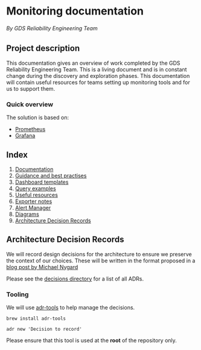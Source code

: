 # Monitoring documentation
###### By GDS Reliability Engineering Team

## Project description

This documentation gives an overview of work completed by the GDS Reliability Engineering Team.
This is a living document and is in constant change during the discovery and exploration phases.
This documentation will contain useful resources for teams setting up monitoring tools and for us to support them.

### Quick overview

The solution is based on:
* [Prometheus](https://prometheus.io/)
* [Grafana](https://grafana.com/)

## Index

1. [Documentation](./documentation)
2. [Guidance and best practises](./guidance)
3. [Dashboard templates](./dashboard_templates)
4. [Query examples](./queries)
5. [Useful resources](./resources)
6. [Exporter notes](./exporters)
7. [Alert Manager](./alertmanager)
8. [Diagrams](./diagrams)
9. [Architecture Decision Records](./documentation/architecture/decisions)

## Architecture Decision Records

We will record design decisions for the architecture to ensure we preserve the context of our
choices. These will be written in the format proposed in a
[blog post by Michael Nygard](http://thinkrelevance.com/blog/2011/11/15/documenting-architecture-decisions)

Please see the [decisions directory](decisions/) for a list of all ADRs.

### Tooling

We will use [adr-tools](https://github.com/npryce/adr-tools) to help manage the decisions.

`brew install adr-tools`

`adr new 'Decision to record'`

Please ensure that this tool is used at the **root** of the repository only.
